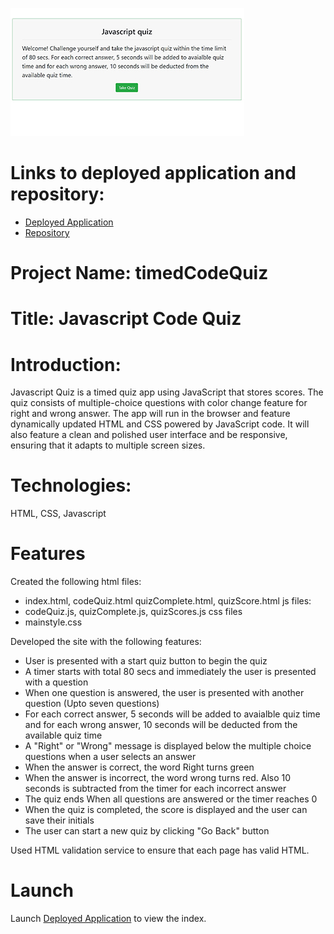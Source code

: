  [![picture 2](assets/images/tcq.jpg)](https://sskumar4.github.io/timedCodeQuiz/)  

# Links to deployed application and repository:
* [Deployed Application](https://sskumar4.github.io/timedCodeQuiz)
* [Repository](https://github.com/sskumar4/timedCodeQuiz)


# Project Name: timedCodeQuiz
# Title: Javascript Code Quiz

# Introduction:
Javascript Quiz is a timed quiz app using JavaScript that stores scores. The quiz consists of multiple-choice questions with color change feature for right and wrong answer. The app will run in the browser and feature dynamically updated HTML and CSS powered by JavaScript code. It will also feature a clean and polished user interface and be responsive, ensuring that it adapts to multiple screen sizes.

# Technologies:
HTML, CSS, Javascript

# Features
Created the following
html files:
  * index.html, codeQuiz.html quizComplete.html, quizScore.html
js files:
  * codeQuiz.js, quizComplete.js, quizScores.js
css files
  * mainstyle.css

Developed the site with the following features:
  * User is presented with a start quiz button to begin the quiz
  * A timer starts with total 80 secs and immediately the user is presented with a question
  * When one question is answered, the user is presented with another question (Upto seven questions)
  * For each correct answer, 5 seconds will be added to avaialble quiz time and for each wrong answer, 10 seconds will be deducted from the available quiz time
  * A "Right" or "Wrong" message is displayed below the multiple choice questions when a user selects an answer
  * When the answer is correct, the word Right turns green
  * When the answer is incorrect, the word wrong turns red. Also 10 seconds is subtracted from the timer for each incorrect answer
  * The quiz ends When all questions are answered or the timer reaches 0
  * When the quiz is completed, the score is displayed and the user can save their initials
  * The user can start a new quiz by clicking "Go Back" button

Used HTML validation service to ensure that each page has valid HTML.

# Launch

Launch [Deployed Application](https://sskumar4.github.io/timedCodeQuiz/) to view the index. 
